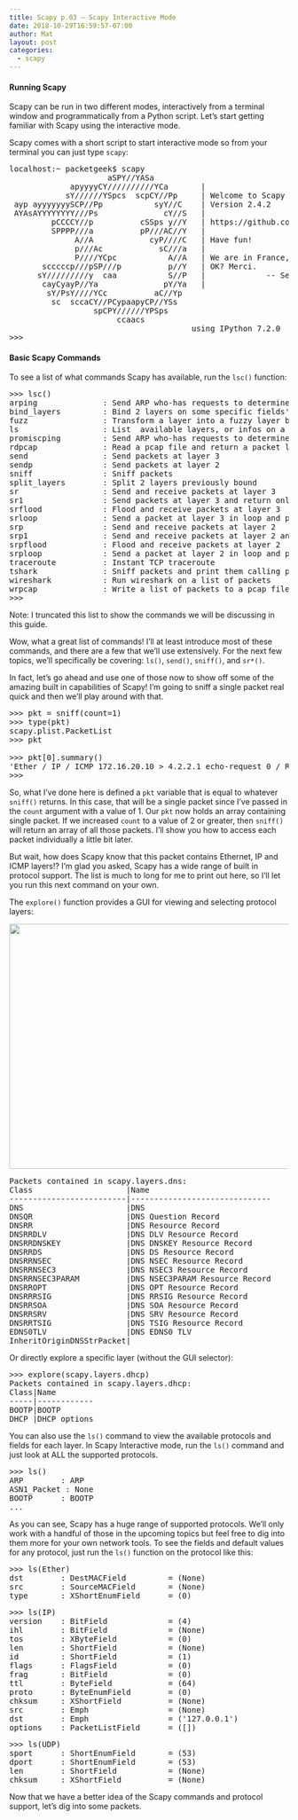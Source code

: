 ```yaml
---
title: Scapy p.03 – Scapy Interactive Mode
date: 2018-10-29T16:59:57-07:00
author: Mat
layout: post
categories:
  - scapy
---
```


#### Running Scapy

Scapy can be run in two different modes, interactively from a terminal window and programmatically from a Python script. Let&#8217;s start getting familiar with Scapy using the interactive mode.

Scapy comes with a short script to start interactive mode so from your terminal you can just type `scapy`:

<pre class="lang:default decode:true ">localhost:~ packetgeek$ scapy
                     aSPY//YASa
             apyyyyCY//////////YCa       |
            sY//////YSpcs  scpCY//Pp     | Welcome to Scapy
 ayp ayyyyyyySCP//Pp           syY//C    | Version 2.4.2
 AYAsAYYYYYYYY///Ps              cY//S   |
         pCCCCY//p          cSSps y//Y   | https://github.com/secdev/scapy
         SPPPP///a          pP///AC//Y   |
              A//A            cyP////C   | Have fun!
              p///Ac            sC///a   |
              P////YCpc           A//A   | We are in France, we say Skappee.
       scccccp///pSP///p          p//Y   | OK? Merci.
      sY/////////y  caa           S//P   |             -- Sebastien Chabal
       cayCyayP//Ya              pY/Ya   |
        sY/PsY////YCc          aC//Yp
         sc  sccaCY//PCypaapyCP//YSs
                  spCPY//////YPSps
                       ccaacs
                                       using IPython 7.2.0
&gt;&gt;&gt;</pre>

#### <!--more-->Basic Scapy Commands

To see a list of what commands Scapy has available, run the `lsc()` function:

<pre class="lang:default decode:true ">&gt;&gt;&gt; lsc()
arping              : Send ARP who-has requests to determine which hosts are up
bind_layers         : Bind 2 layers on some specific fields' values
fuzz                : Transform a layer into a fuzzy layer by replacing some default values by random objects
ls                  : List  available layers, or infos on a given layer
promiscping         : Send ARP who-has requests to determine which hosts are in promiscuous mode
rdpcap              : Read a pcap file and return a packet list
send                : Send packets at layer 3
sendp               : Send packets at layer 2
sniff               : Sniff packets
split_layers        : Split 2 layers previously bound
sr                  : Send and receive packets at layer 3
sr1                 : Send packets at layer 3 and return only the first answer
srflood             : Flood and receive packets at layer 3
srloop              : Send a packet at layer 3 in loop and print the answer each time
srp                 : Send and receive packets at layer 2
srp1                : Send and receive packets at layer 2 and return only the first answer
srpflood            : Flood and receive packets at layer 2
srploop             : Send a packet at layer 2 in loop and print the answer each time
traceroute          : Instant TCP traceroute
tshark              : Sniff packets and print them calling pkt.show(), a bit like text wireshark
wireshark           : Run wireshark on a list of packets
wrpcap              : Write a list of packets to a pcap file
&gt;&gt;&gt;</pre>

<p class="caption">
  Note: I truncated this list to show the commands we will be discussing in this guide.
</p>

Wow, what a great list of commands! I&#8217;ll at least introduce most of these commands, and there are a few that we&#8217;ll use extensively. For the next few topics, we&#8217;ll specifically be covering: `ls()`, `send()`, `sniff()`, and `sr*()`.

In fact, let&#8217;s go ahead and use one of those now to show off some of the amazing built in capabilities of Scapy! I&#8217;m going to sniff a single packet real quick and then we&#8217;ll play around with that.

<pre class="lang:default decode:true ">&gt;&gt;&gt; pkt = sniff(count=1)
&gt;&gt;&gt; type(pkt)
scapy.plist.PacketList
&gt;&gt;&gt; pkt

&gt;&gt;&gt; pkt[0].summary()
'Ether / IP / ICMP 172.16.20.10 &gt; 4.2.2.1 echo-request 0 / Raw'
&gt;&gt;&gt;</pre>

So, what I&#8217;ve done here is defined a `pkt` variable that is equal to whatever `sniff()` returns. In this case, that will be a single packet since I&#8217;ve passed in the `count` argument with a value of 1. Our `pkt` now holds an array containing single packet. If we increased `count` to a value of 2 or greater, then `sniff()` will return an array of all those packets. I&#8217;ll show you how to access each packet individually a little bit later.

But wait, how does Scapy know that this packet contains Ethernet, IP and ICMP layers!? I&#8217;m glad you asked, Scapy has a wide range of built in protocol support. The list is much to long for me to print out here, so I&#8217;ll let you run this next command on your own.

The `explore()`&nbsp;function provides a GUI for viewing and selecting protocol layers:

<img class="aligncenter size-large wp-image-877" src="https://thepacketgeek.com/wp-content/uploads/2013/10/Screenshot-2019-02-14-10.42.14-1024x696.png" alt="" width="650" height="442" srcset="https://thepacketgeek.com/wp-content/uploads/2013/10/Screenshot-2019-02-14-10.42.14-1024x696.png 1024w, https://thepacketgeek.com/wp-content/uploads/2013/10/Screenshot-2019-02-14-10.42.14-300x204.png 300w, https://thepacketgeek.com/wp-content/uploads/2013/10/Screenshot-2019-02-14-10.42.14-768x522.png 768w, https://thepacketgeek.com/wp-content/uploads/2013/10/Screenshot-2019-02-14-10.42.14.png 1269w" sizes="(max-width: 650px) 100vw, 650px" /> 

<pre class="lang:default decode:true  ">Packets contained in scapy.layers.dns:
Class                    |Name
-------------------------|------------------------------
DNS                      |DNS
DNSQR                    |DNS Question Record
DNSRR                    |DNS Resource Record
DNSRRDLV                 |DNS DLV Resource Record
DNSRRDNSKEY              |DNS DNSKEY Resource Record
DNSRRDS                  |DNS DS Resource Record
DNSRRNSEC                |DNS NSEC Resource Record
DNSRRNSEC3               |DNS NSEC3 Resource Record
DNSRRNSEC3PARAM          |DNS NSEC3PARAM Resource Record
DNSRROPT                 |DNS OPT Resource Record
DNSRRRSIG                |DNS RRSIG Resource Record
DNSRRSOA                 |DNS SOA Resource Record
DNSRRSRV                 |DNS SRV Resource Record
DNSRRTSIG                |DNS TSIG Resource Record
EDNS0TLV                 |DNS EDNS0 TLV
InheritOriginDNSStrPacket|</pre>

Or directly explore a specific layer (without the GUI selector):

<pre class="lang:default decode:true">&gt;&gt;&gt; explore(scapy.layers.dhcp)
Packets contained in scapy.layers.dhcp:
Class|Name
-----|------------
BOOTP|BOOTP
DHCP |DHCP options</pre>

You can also use the `ls()`&nbsp;command to view the available protocols and fields for each layer. In Scapy Interactive mode, run the `ls()` command and just look at ALL the supported protocols.

<pre class="lang:default decode:true">&gt;&gt;&gt; ls()
ARP        : ARP
ASN1_Packet : None
BOOTP      : BOOTP
...</pre>

As you can see, Scapy has a huge range of supported protocols. We&#8217;ll only work with a handful of those in the upcoming topics but feel free to dig into them more for your own network tools. To see the fields and default values for any protocol, just run the `ls()` function on the protocol like this:

<pre class="lang:default decode:true">&gt;&gt;&gt; ls(Ether)
dst        : DestMACField         = (None)
src        : SourceMACField       = (None)
type       : XShortEnumField      = (0)</pre>

<pre class="lang:default decode:true ">&gt;&gt;&gt; ls(IP)
version    : BitField             = (4)
ihl        : BitField             = (None)
tos        : XByteField           = (0)
len        : ShortField           = (None)
id         : ShortField           = (1)
flags      : FlagsField           = (0)
frag       : BitField             = (0)
ttl        : ByteField            = (64)
proto      : ByteEnumField        = (0)
chksum     : XShortField          = (None)
src        : Emph                 = (None)
dst        : Emph                 = ('127.0.0.1')
options    : PacketListField      = ([])</pre>

<pre class="lang:default decode:true ">&gt;&gt;&gt; ls(UDP)
sport      : ShortEnumField       = (53)
dport      : ShortEnumField       = (53)
len        : ShortField           = (None)
chksum     : XShortField          = (None)</pre>

Now that we have a better idea of the Scapy commands and protocol support, let&#8217;s dig into some packets.